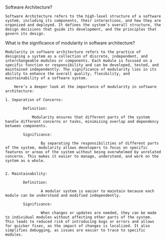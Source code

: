 Software Architecture?

    Software Architecture refers to the high-level structure of a software system, including its components, their interactions, and how they are organized and deployed. It defines the system’s overall structure, the design decisions that guide its development, and the principles that govern its design.


What is the significance of modularity in software architecture?

    Modularity in software architecture refers to the practice of designing a system as a collection of discrete, independent, and interchangeable modules or components. Each module is focused on a specific function or responsibility and can be developed, tested, and maintained independently. The significance of modularity lies in its ability to enhance the overall quality, flexibility, and maintainability of a software system. 

        Here’s a deeper look at the importance of modularity in software architecture:    
    
    1. Separation of Concerns:

            Definition: 

                Modularity ensures that different parts of the system handle different concerns or tasks, minimizing overlap and dependency between components.

            Significance: 

                    By separating the responsibilities of different parts of the system, modularity allows developers to focus on specific features or areas of the system without being overwhelmed by unrelated concerns. This makes it easier to manage, understand, and work on the system as a whole.


    2. Maintainability:

            Definition: 
    
                    A modular system is easier to maintain because each module can be understood and modified independently.

            Significance:

                    When changes or updates are needed, they can be made to individual modules without affecting other parts of the system. This leads to reduced risk of introducing bugs or errors and allows for quicker fixes, as the impact of changes is localized. It also simplifies debugging, as issues are easier to trace to specific modules.


